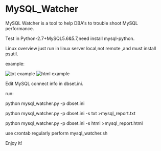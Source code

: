 # MySQL_Watcher
MySQL Watcher is a tool to help DBA's to trouble shoot MySQL performance.

Test in Python-2.7+MySQL5.6&5.7,need install mysql-python.

Linux overview just run in linux server local,not remote ,and must install psutil.

example:

![txt example](https://github.com/kinghows/MySQL_Watcher/blob/master/txt.jpg)
![html example](https://github.com/kinghows/MySQL_Watcher/blob/master/html.jpg)

Edit MySQL connect info in dbset.ini.

run:

python mysql_watcher.py -p dbset.ini

python mysql_watcher.py -p dbset.ini -s txt >mysql_report.txt

python mysql_watcher.py -p dbset.ini -s html >mysql_report.html

use crontab regularly perform mysql_watcher.sh

Enjoy it! 
